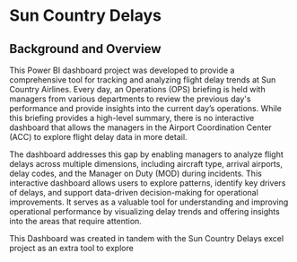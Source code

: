 # Sun Country Delays
## Background and Overview

This Power BI dashboard project was developed to provide a comprehensive tool for tracking and analyzing flight delay trends at Sun Country Airlines. Every day, an Operations (OPS) briefing is held with managers from various departments to review the previous day's performance and provide insights into the current day’s operations. While this briefing provides a high-level summary, there is no interactive dashboard that allows the managers in the Airport Coordination Center (ACC) to explore flight delay data in more detail.

The dashboard addresses this gap by enabling managers to analyze flight delays across multiple dimensions, including aircraft type, arrival airports, delay codes, and the Manager on Duty (MOD) during incidents. This interactive dashboard allows users to explore patterns, identify key drivers of delays, and support data-driven decision-making for operational improvements. It serves as a valuable tool for understanding and improving operational performance by visualizing delay trends and offering insights into the areas that require attention.

This Dashboard was created in tandem with the Sun Country Delays excel project as an extra tool to explore 

